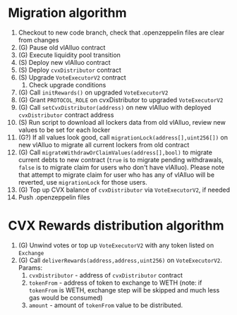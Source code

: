 # Migration algorithm

1. Checkout to new code branch, check that .openzeppelin files are clear from changes
2. (G) Pause old vlAlluo contract
3. (G) Execute liquidity pool transition
4. (S) Deploy new vlAlluo contract
5. (S) Deploy `cvxDistributor` contract
6. (S) Upgrade `VoteExecutorV2` contract
    1. Check upgrade conditions
7. (G) Call `initRewards()` on upgraded `VoteExecutorV2`
8. (G) Grant `PROTOCOL_ROLE` on cvxDistributor to upgraded `VoteExecutorV2`
9. (G) Call `setCvxDistributor(address)` on new vlAlluo with deployed `cvxDistributor` contract address
10. (S) Run script to download all lockers data from old vlAlluo, review new values to be set for each locker
11. (G?) If all values look good, call `migrationLock(address[],uint256[])` on new vlAlluo to migrate all current lockers from old contract
12. (G) Call `migrateWithdrawOrClaimValues(address[],bool)` to migrate current debts to new contract (`true` is to migrate pending withdrawals, `false` is to migrate claim for users who don't have vlAlluo). Please note that attempt to migrate claim for user who has any of vlAlluo will be reverted, use `migrationLock` for those users.
13. (G) Top up CVX balance of `cvxDistributor` via `VoteExecutorV2`, if needed
14. Push .openzeppelin files


# CVX Rewards distribution algorithm

1. (G) Unwind votes or top up `VoteExecutorV2` with any token listed on `Exchange`
2. (G) Call `deliverRewards(address,address,uint256)` on `VoteExecutorV2`. 
    Params:
    1. `cvxDistributor` - address of `cvxDistributor` contract
    2. `tokenFrom` - address of token to exchange to WETH (note: if `tokenFrom` is WETH, exchange step will be skipped and much less gas would be consumed)
    3. `amount` - amount of `tokenFrom` value to be distributed.